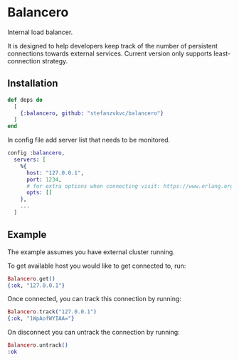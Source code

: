 # Balancero

Internal load balancer.

It is designed to help developers keep track of the number of persistent connections towards external services.
Current version only supports least-connection strategy.

## Installation

```elixir
def deps do
  [
    {:balancero, github: "stefanzvkvc/balancero"}
  ]
end
```

In config file add server list that needs to be monitored.

```elixir
config :balancero,
  servers: [
    %{
      host: "127.0.0.1",
      port: 1234,
      # for extra options when connecting visit: https://www.erlang.org/doc/man/gen_tcp.html#type-option_name
      opts: []
    },
    ...
  ]
```

## Example

The example assumes you have external cluster running.

To get available host you would like to get connected to, run:

```elixir
Balancero.get()
{:ok, "127.0.0.1"}
```

Once connected, you can track this connection by running:

```elixir
Balancero.track("127.0.0.1")
{:ok, "1WpAofWYIAA="}
```

On disconnect you can untrack the connection by running:

```elixir
Balancero.untrack()
:ok
```
